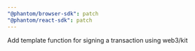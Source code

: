 ```yaml
---
"@phantom/browser-sdk": patch
"@phantom/react-sdk": patch
---
```


Add template function for signing a transaction using web3/kit
